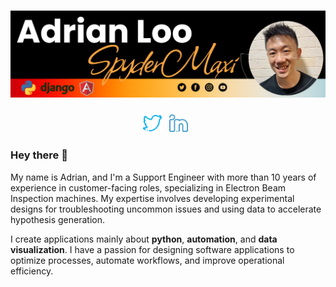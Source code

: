 # [![Spydermaxi Header](https://github.com/spydermaxi/spydermaxi/blob/main/assets/graphic_source/adrianloo_banner_dark.png)](#)

<p align='center'>
<a href="https://twitter.com/spydermaxi"><img alt="Twitter" height="30" src="https://github.com/spydermaxi/spydermaxi/blob/main/assets/social_icons/twitter.png?raw=true"></a>&nbsp;&nbsp;
<a href="https://www.linkedin.com/in/adrian-loo-spydermaxi/"><img alt="LinkedIn" height="30" src="https://github.com/spydermaxi/spydermaxi/blob/main/assets/social_icons/linkedin.png?raw=true"></a>&nbsp;&nbsp;
</p>

### Hey there 👋

My name is Adrian, and I'm a Support Engineer with more than 10 years of experience in customer-facing roles, specializing in Electron Beam Inspection machines. My expertise involves developing experimental designs for troubleshooting uncommon issues and using data to accelerate hypothesis generation.

I create applications mainly about **python**, **automation**, and **data visualization**. I have a passion for designing software applications to optimize processes, automate workflows, and improve operational efficiency.

<!-- -----

### Personal Blog

I'm learning to write regularly, most of which you will find on my personal website [spydermaxi.com](https://spydermaxi.com) -->
